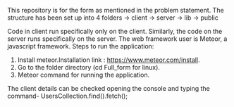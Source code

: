 This repository is for the form as mentioned in the problem statement.
The structure has been set up into 4 folders
-> client
-> server
-> lib
-> public

Code in client run specifically only on the client. Similarly, the code on the server runs specifically on the server.
The web framework user is Meteor, a javascript framework.
Steps to run the application:
1. Install meteor.Installation link : https://www.meteor.com/install.
2. Go to the folder directory (cd Full_form for linux).
3. Meteor command for running the application.

The client details can be checked opening the console and typing the command- UsersCollection.find().fetch();
